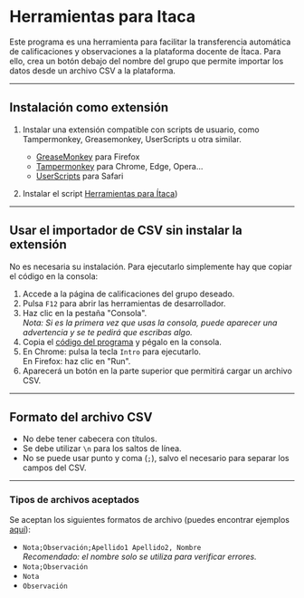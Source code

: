 # Herramientas para Itaca

Este programa es una herramienta para facilitar la transferencia automática de calificaciones y observaciones a la plataforma docente de Ítaca. Para ello, crea un botón debajo del nombre del grupo que permite importar los datos desde un archivo CSV a la plataforma.

---

## Instalación como extensión

1. Instalar una extensión compatible con scripts de usuario, como Tampermonkey, Greasemonkey, UserScripts u otra similar.

   - [GreaseMonkey](https://addons.mozilla.org/es-ES/firefox/addon/greasemonkey/) para Firefox  
   - [Tampermonkey](https://www.tampermonkey.net/index.php?browser=chrome&locale=es) para Chrome, Edge, Opera...  
   - [UserScripts](https://apps.apple.com/us/app/userscripts/id1463298887) para Safari

2. Instalar el script [Herramientas para Ítaca](/HerramientasItaca.user.js?raw=1))

---

## Usar el importador de CSV sin instalar la extensión

No es necesaria su instalación. Para ejecutarlo simplemente hay que copiar el código en la consola:

1. Accede a la página de calificaciones del grupo deseado.
2. Pulsa `F12` para abrir las herramientas de desarrollador.
3. Haz clic en la pestaña "Consola".  
   _Nota: Si es la primera vez que usas la consola, puede aparecer una advertencia y se te pedirá que escribas algo._
4. Copia el [código del programa](/csv2itaca.js?raw=1) y pégalo en la consola.
5. En Chrome: pulsa la tecla `Intro` para ejecutarlo.  
   En Firefox: haz clic en "Run".
6. Aparecerá un botón en la parte superior que permitirá cargar un archivo CSV.

---

## Formato del archivo CSV

- No debe tener cabecera con títulos.
- Se debe utilizar `\n` para los saltos de línea.
- No se puede usar punto y coma (`;`), salvo el necesario para separar los campos del CSV.

---

### Tipos de archivos aceptados

Se aceptan los siguientes formatos de archivo (puedes encontrar ejemplos [aquí](/CSV%20Ejemplo/)):

- `Nota;Observación;Apellido1 Apellido2, Nombre`  
  _Recomendado: el nombre solo se utiliza para verificar errores._
- `Nota;Observación`
- `Nota`
- `Observación`
